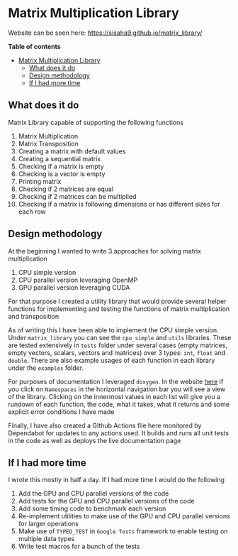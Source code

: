 # Matrix Multiplication Library

Website can be seen here: https://sisaha9.github.io/matrix_library/

**Table of contents**

- [Matrix Multiplication Library](#matrix-multiplication-library)
  - [What does it do](#what-does-it-do)
  - [Design methodology](#design-methodology)
  - [If I had more time](#if-i-had-more-time)
## What does it do

Matrix Library capable of supporting the following functions
1. Matrix Multiplication
2. Matrix Transposition
3. Creating a matrix with default values
4. Creating a sequential matrix
5. Checking if a matrix is empty
6. Checking is a vector is empty
7. Printing matrix
8. Checking if 2 matrices are equal
9. Checking if 2 matrices can be multiplied
10. Checking if a matrix is following dimensions or has different sizes for each row

## Design methodology

At the beginning I wanted to write 3 approaches for solving matrix multiplication
1. CPU simple version
2. CPU parallel version leveraging OpenMP
3. GPU parallel version leveraging CUDA

For that purpose I created a utility library that would provide several helper functions for implementing and testing the functions of matrix multiplication and transposition

As of writing this I have been able to implement the CPU simple version. Under `matrix_library` you can see the `cpu_simple` and `utils` libraries. These are tested extensively in `tests` folder under several cases (empty matrices, empty vectors, scalars, vectors and matrices) over 3 types: `int`, `float` and `double`. There are also example usages of each function in each library under the `examples` folder. 

For purposes of documentation I leveraged `doxygen`. In the website [here](https://sisaha9.github.io/matrix_library/) if you click on `Namespaces` in the horizontal navigation bar you will see a view of the library. Clicking on the innermost values in each list will give you a rundown of each function, the code, what it takes, what it returns and some explicit error conditions I have made

Finally, I have also created a GIthub Actions file here monitored by Dependabot for updates to any actions used. It builds and runs all unit tests in the code as well as deploys the live documentation page
## If I had more time

I wrote this mostly in half a day. If I had more time I would do the following
1. Add the GPU and CPU parallel versions of the code
2. Add tests for the GPU and CPU parallel versions of the code
3. Add some timing code to benchmark each version
4. Re-implement utilities to make use of the GPU and CPU parallel versions for larger operations
5. Make use of `TYPED_TEST` in `Google Tests` framework to enable testing on multiple data types
6. Write test macros for a bunch of the tests